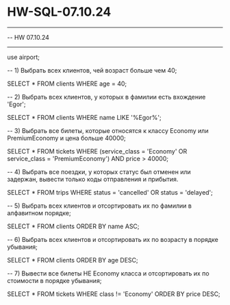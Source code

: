 # HW-SQL-07.10.24

-- -----------------------------------------------------------------
-- HW 07.10.24
-- -----------------------------------------------------------------
use airport;

-- 1) Выбрать всех клиентов, чей возраст больше чем 40;

SELECT
*
FROM clients
WHERE age = 40;

-- 2) Выбрать всех клиентов, у которых в фамилии есть вхождение 'Egor';

SELECT
*
FROM clients
WHERE name LIKE '%Egor%';

-- 3) Выбрать все билеты, которые относятся к классу Economy или PremiumEconomy и цена больше 40000;

SELECT 
* 
FROM tickets
WHERE (service_class = 'Economy' OR service_class = 'PremiumEconomy')
  AND price > 40000;

-- 4) Выбрать все поездки, у которых статус был отменен или задержан, вывести только коды отправления и прибытия.

SELECT 
*
FROM trips
WHERE status = 'cancelled' OR status = 'delayed';

-- 5) Выбрать всех клиентов и отсортировать их по фамилии в алфавитном порядке;

SELECT
* 
FROM clients
ORDER BY name ASC;

-- 6) Выбрать всех клиентов и отсортировать их по возрасту в порядке убывания;

SELECT
* 
FROM clients
ORDER BY age DESC;

-- 7) Вывести все билеты НЕ Economy класса и отсортировать их по стоимости в порядке убывания; 

SELECT
* 
FROM tickets
WHERE class != 'Economy'
ORDER BY price DESC;


